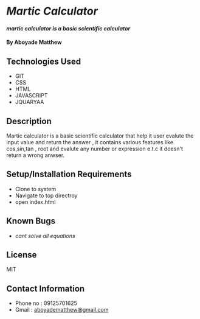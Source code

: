 # _Martic Calculator_

#### _martic calculator is a basic scientific calculator_

#### By Aboyade Matthew

## Technologies Used

* GIT
* CSS
* HTML
* JAVASCRIPT
* JQUARYAA

## Description

Martic calculator is a basic scientific calculator that help it user evalute the input value and return the answer , it contains various features like cos,sin,tan , root and evalute any number or expression e.t.c it doesn't return a wrong anwser.

## Setup/Installation Requirements

* Clone to system
* Navigate to top directroy
* open index.html


## Known Bugs

* _cant solve all equations_

## License

MIT

## Contact Information

* Phone no : 09125701625
* Gmail : aboyadematthew@gmail.com